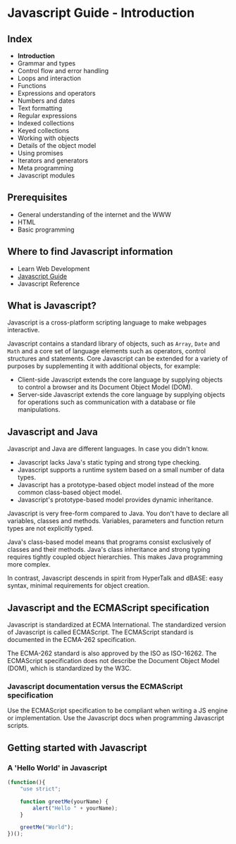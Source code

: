 # Javascript Guide - Introduction

## Index

- **Introduction**
- Grammar and types
- Control flow and error handling
- Loops and interaction
- Functions
- Expressions and operators
- Numbers and dates
- Text formatting
- Regular expressions
- Indexed collections
- Keyed collections
- Working with objects
- Details of the object model
- Using promises
- Iterators and generators
- Meta programming
- Javascript modules

## Prerequisites

- General understanding of the internet and the WWW
- HTML
- Basic programming

## Where to find Javascript information

- Learn Web Development
- [Javascript Guide](https://developer.mozilla.org/en-US/docs/Web/JavaScript/Guide)
- Javascript Reference

## What is Javascript?

Javascript is a cross-platform scripting language to make webpages interactive. 

Javascript contains a standard library of objects, such as `Array`, `Date` and `Math` and a core set of language elements such as operators, control structures and statements. Core Javascript can be extended for a variety of purposes by supplementing it with additional objects, for example:

- Client-side Javascript extends the core language by supplying objects to control a browser and its Document Object Model (DOM).
- Server-side Javascript extends the core language by supplying objects for operations such as communication with a database or file manipulations.

## Javascript and Java

Javascript and Java are different languages. In case you didn't know.

- Javascript lacks Java's static typing and strong type checking.
- Javascript supports a runtime system based on a small number of data types.
- Javascript has a prototype-based object model instead of the more common class-based object model.
- Javascript's prototype-based model provides dynamic inheritance.

Javascript is very free-form compared to Java. You don't have to declare all variables, classes and methods. Variables, parameters and function return types are not explicitly typed.

Java's class-based model means that programs consist exclusively of classes and their methods. Java's class inheritance and strong typing requires tightly coupled object hierarchies. This makes Java programming more complex.

In contrast, Javascript descends in spirit from HyperTalk and dBASE: easy syntax, minimal requirements for object creation.

## Javascript and the ECMAScript specification

Javascript is standardized at ECMA International. The standardized version of Javascript is called ECMAScript. The ECMAScript standard is documented in the ECMA-262 specification.

The ECMA-262 standard is also approved by the ISO as ISO-16262. The ECMAScript specification does not describe the Document Object Model (DOM), which is standardized by the W3C.

### Javascript documentation versus the ECMAScript specification

Use the ECMAScript specification to be compliant when writing a JS engine or implementation.
Use the Javascript docs when programming Javascript scripts.

## Getting started with Javascript

### A 'Hello World' in Javascript

```javascript
(function(){
	"use strict";

	function greetMe(yourName) {
		alert("Hello " + yourName);
	}

	greetMe("World");
})();
```

